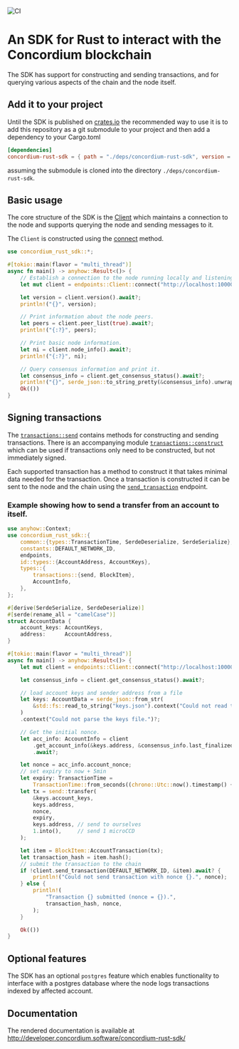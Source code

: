 ![CI](https://github.com/Concordium/concordium-rust-sdk/actions/workflows/build-and-test.yaml/badge.svg)

# An SDK for Rust to interact with the Concordium blockchain

The SDK has support for constructing and sending transactions, and for querying
various aspects of the chain and the node itself.

## Add it to your project

Until the SDK is published on [crates.io](crates.io) the recommended way to use it is to add this repository as a git submodule to your project and then add a dependency to your Cargo.toml

```toml
[dependencies]
concordium-rust-sdk = { path = "./deps/concordium-rust-sdk", version = "1" }
```

assuming the submodule is cloned into the directory `./deps/concordium-rust-sdk`.

## Basic usage

The core structure of the SDK is the [Client](http://developer.concordium.software/concordium-rust-sdk/concordium_rust_sdk/endpoints/struct.Client.html) which maintains a connection to the node and supports querying the node and sending messages to it.

The `Client` is constructed using the [connect](http://developer.concordium.software/concordium-rust-sdk/concordium_rust_sdk/endpoints/struct.Client.html#method.connect) method.

```rust
use concordium_rust_sdk::*;

#[tokio::main(flavor = "multi_thread")]
async fn main() -> anyhow::Result<()> {
    // Establish a connection to the node running locally and listening on port 10000.
    let mut client = endpoints::Client::connect("http://localhost:10000", "rpcadmin").await?;

    let version = client.version().await?;
    println!("{}", version);

    // Print information about the node peers.
    let peers = client.peer_list(true).await?;
    println!("{:?}", peers);

    // Print basic node information.
    let ni = client.node_info().await?;
    println!("{:?}", ni);

    // Query consensus information and print it.
    let consensus_info = client.get_consensus_status().await?;
    println!("{}", serde_json::to_string_pretty(&consensus_info).unwrap());
    Ok(())
}
```

## Signing transactions

The
[`transactions::send`](http://developer.concordium.software/concordium-rust-sdk/concordium_rust_sdk/types/transactions/send/index.html)
contains methods for constructing and sending transactions. There is an
accompanying module
[`transactions::construct`](http://developer.concordium.software/concordium-rust-sdk/concordium_rust_sdk/types/transactions/construct/index.html)
which can be used if transactions only need to be constructed, but not
immediately signed.

Each supported transaction has a method to construct it that takes minimal data
needed for the transaction. Once a transaction is constructed it can be sent to
the node and the chain using the
[`send_transaction`](http://developer.concordium.software/concordium-rust-sdk/concordium_rust_sdk/endpoints/struct.Client.html#method.send_transaction)
endpoint.


### Example showing how to send a transfer from an account to itself.

```rust
use anyhow::Context;
use concordium_rust_sdk::{
    common::{types::TransactionTime, SerdeDeserialize, SerdeSerialize},
    constants::DEFAULT_NETWORK_ID,
    endpoints,
    id::types::{AccountAddress, AccountKeys},
    types::{
        transactions::{send, BlockItem},
        AccountInfo,
    },
};

#[derive(SerdeSerialize, SerdeDeserialize)]
#[serde(rename_all = "camelCase")]
struct AccountData {
    account_keys: AccountKeys,
    address:      AccountAddress,
}

#[tokio::main(flavor = "multi_thread")]
async fn main() -> anyhow::Result<()> {
    let mut client = endpoints::Client::connect("http://localhost:10000", "rpcadmin").await?;

    let consensus_info = client.get_consensus_status().await?;

    // load account keys and sender address from a file
    let keys: AccountData = serde_json::from_str(
        &std::fs::read_to_string("keys.json").context("Could not read the keys file.")?,
    )
    .context("Could not parse the keys file.")?;

    // Get the initial nonce.
    let acc_info: AccountInfo = client
        .get_account_info(&keys.address, &consensus_info.last_finalized_block)
        .await?;

    let nonce = acc_info.account_nonce;
    // set expiry to now + 5min
    let expiry: TransactionTime =
        TransactionTime::from_seconds((chrono::Utc::now().timestamp() + 300) as u64);
    let tx = send::transfer(
        &keys.account_keys,
        keys.address,
        nonce,
        expiry,
        keys.address, // send to ourselves
        1.into(),     // send 1 microCCD
    );

    let item = BlockItem::AccountTransaction(tx);
    let transaction_hash = item.hash();
    // submit the transaction to the chain
    if !client.send_transaction(DEFAULT_NETWORK_ID, &item).await? {
        println!("Could not send transaction with nonce {}.", nonce);
    } else {
        println!(
            "Transaction {} submitted (nonce = {}).",
            transaction_hash, nonce,
        );
    }

    Ok(())
}
```

## Optional features

The SDK has an optional `postgres` feature which enables functionality to
interface with a postgres database where the node logs transactions indexed by
affected account.

## Documentation

The rendered documentation is available at http://developer.concordium.software/concordium-rust-sdk/
